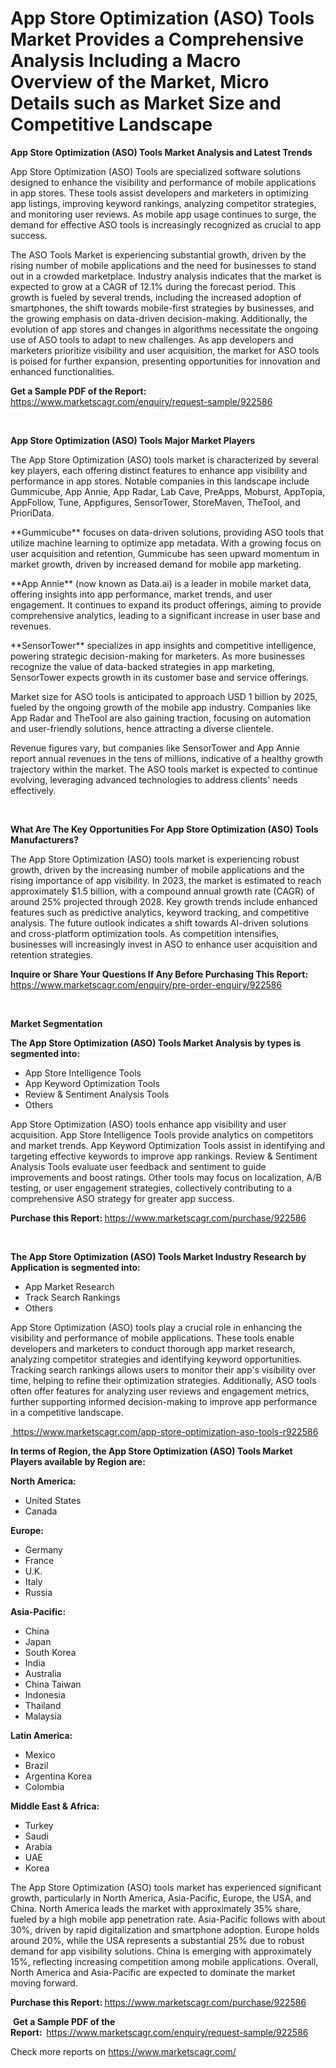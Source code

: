 <p><h1>App Store Optimization (ASO) Tools Market Provides a Comprehensive Analysis Including a Macro Overview of the Market, Micro Details such as Market Size and Competitive Landscape</h1></p><p><strong>App Store Optimization (ASO) Tools Market Analysis and Latest Trends</strong></p>
<p><p>App Store Optimization (ASO) Tools are specialized software solutions designed to enhance the visibility and performance of mobile applications in app stores. These tools assist developers and marketers in optimizing app listings, improving keyword rankings, analyzing competitor strategies, and monitoring user reviews. As mobile app usage continues to surge, the demand for effective ASO tools is increasingly recognized as crucial to app success.</p><p>The ASO Tools Market is experiencing substantial growth, driven by the rising number of mobile applications and the need for businesses to stand out in a crowded marketplace. Industry analysis indicates that the market is expected to grow at a CAGR of 12.1% during the forecast period. This growth is fueled by several trends, including the increased adoption of smartphones, the shift towards mobile-first strategies by businesses, and the growing emphasis on data-driven decision-making. Additionally, the evolution of app stores and changes in algorithms necessitate the ongoing use of ASO tools to adapt to new challenges. As app developers and marketers prioritize visibility and user acquisition, the market for ASO tools is poised for further expansion, presenting opportunities for innovation and enhanced functionalities.</p></p>
<p><strong>Get a Sample PDF of the Report:&nbsp;</strong> <a href="https://www.marketscagr.com/enquiry/request-sample/922586?utm_campaign=2136&utm_medium=2&utm_source=Github&utm_content=ia&utm_term=11032025&utm_id=app-store-optimization-aso-tools">https://www.marketscagr.com/enquiry/request-sample/922586</a></p>
<p>&nbsp;</p>
<p><strong>App Store Optimization (ASO) Tools Major Market Players</strong></p>
<p><p>The App Store Optimization (ASO) tools market is characterized by several key players, each offering distinct features to enhance app visibility and performance in app stores. Notable companies in this landscape include Gummicube, App Annie, App Radar, Lab Cave, PreApps, Moburst, AppTopia, AppFollow, Tune, Appfigures, SensorTower, StoreMaven, TheTool, and PrioriData.</p><p>**Gummicube** focuses on data-driven solutions, providing ASO tools that utilize machine learning to optimize app metadata. With a growing focus on user acquisition and retention, Gummicube has seen upward momentum in market growth, driven by increased demand for mobile app marketing.</p><p>**App Annie** (now known as Data.ai) is a leader in mobile market data, offering insights into app performance, market trends, and user engagement. It continues to expand its product offerings, aiming to provide comprehensive analytics, leading to a significant increase in user base and revenues.</p><p>**SensorTower** specializes in app insights and competitive intelligence, powering strategic decision-making for marketers. As more businesses recognize the value of data-backed strategies in app marketing, SensorTower expects growth in its customer base and service offerings.</p><p>Market size for ASO tools is anticipated to approach USD 1 billion by 2025, fueled by the ongoing growth of the mobile app industry. Companies like App Radar and TheTool are also gaining traction, focusing on automation and user-friendly solutions, hence attracting a diverse clientele.</p><p>Revenue figures vary, but companies like SensorTower and App Annie report annual revenues in the tens of millions, indicative of a healthy growth trajectory within the market. The ASO tools market is expected to continue evolving, leveraging advanced technologies to address clients' needs effectively.</p></p>
<p>&nbsp;</p>
<p><strong>What Are The Key Opportunities For App Store Optimization (ASO) Tools Manufacturers?</strong></p>
<p><p>The App Store Optimization (ASO) tools market is experiencing robust growth, driven by the increasing number of mobile applications and the rising importance of app visibility. In 2023, the market is estimated to reach approximately $1.5 billion, with a compound annual growth rate (CAGR) of around 25% projected through 2028. Key growth trends include enhanced features such as predictive analytics, keyword tracking, and competitive analysis. The future outlook indicates a shift towards AI-driven solutions and cross-platform optimization tools. As competition intensifies, businesses will increasingly invest in ASO to enhance user acquisition and retention strategies.</p></p>
<p><strong>Inquire or Share Your Questions If Any Before Purchasing This Report:</strong> <a href="https://www.marketscagr.com/enquiry/pre-order-enquiry/922586?utm_campaign=2136&utm_medium=2&utm_source=Github&utm_content=ia&utm_term=11032025&utm_id=app-store-optimization-aso-tools">https://www.marketscagr.com/enquiry/pre-order-enquiry/922586</a></p>
<p>&nbsp;</p>
<p><strong>Market Segmentation</strong></p>
<p><strong>The App Store Optimization (ASO) Tools Market Analysis by types is segmented into:</strong></p>
<p><ul><li>App Store Intelligence Tools</li><li>App Keyword Optimization Tools</li><li>Review & Sentiment Analysis Tools</li><li>Others</li></ul></p>
<p><p>App Store Optimization (ASO) tools enhance app visibility and user acquisition. App Store Intelligence Tools provide analytics on competitors and market trends. App Keyword Optimization Tools assist in identifying and targeting effective keywords to improve app rankings. Review & Sentiment Analysis Tools evaluate user feedback and sentiment to guide improvements and boost ratings. Other tools may focus on localization, A/B testing, or user engagement strategies, collectively contributing to a comprehensive ASO strategy for greater app success.</p></p>
<p><strong>Purchase this Report:&nbsp;</strong><a href="https://www.marketscagr.com/purchase/922586?utm_campaign=2136&utm_medium=2&utm_source=Github&utm_content=ia&utm_term=11032025&utm_id=app-store-optimization-aso-tools">https://www.marketscagr.com/purchase/922586</a></p>
<p>&nbsp;</p>
<p><strong>The App Store Optimization (ASO) Tools Market Industry Research by Application is segmented into:</strong></p>
<p><ul><li>App Market Research</li><li>Track Search Rankings</li><li>Others</li></ul></p>
<p><p>App Store Optimization (ASO) tools play a crucial role in enhancing the visibility and performance of mobile applications. These tools enable developers and marketers to conduct thorough app market research, analyzing competitor strategies and identifying keyword opportunities. Tracking search rankings allows users to monitor their app's visibility over time, helping to refine their optimization strategies. Additionally, ASO tools often offer features for analyzing user reviews and engagement metrics, further supporting informed decision-making to improve app performance in a competitive landscape.</p></p>
<p><a href="https://www.marketscagr.com/app-store-optimization-aso-tools-r922586?utm_campaign=2136&utm_medium=2&utm_source=Github&utm_content=ia&utm_term=11032025&utm_id=app-store-optimization-aso-tools">&nbsp;https://www.marketscagr.com/app-store-optimization-aso-tools-r922586</a></p>
<p><strong>In terms of Region, the App Store Optimization (ASO) Tools Market Players available by Region are:</strong></p>
<p>
    <p> <strong> North America: </strong>
        <ul>
            <li>United States</li>
            <li>Canada</li>
        </ul>
        </p> 
    <p> <strong> Europe: </strong>
        <ul>
            <li>Germany</li>
            <li>France</li>
            <li>U.K.</li>
            <li>Italy</li>
            <li>Russia</li>
        </ul>
        </p> 
    <p> <strong> Asia-Pacific: </strong>
        <ul>
            <li>China</li>
            <li>Japan</li>
            <li>South Korea</li>
            <li>India</li>
            <li>Australia</li>
            <li>China Taiwan</li>
            <li>Indonesia</li>
            <li>Thailand</li>
            <li>Malaysia</li>
        </ul>
        </p> 
    <p> <strong> Latin America: </strong>
        <ul>
            <li>Mexico</li>
            <li>Brazil</li>
            <li>Argentina Korea</li>
            <li>Colombia</li>
        </ul>
        </p> 
    <p> <strong> Middle East & Africa: </strong>
        <ul>
            <li>Turkey</li>
            <li>Saudi</li>
            <li>Arabia</li>
            <li>UAE</li>
            <li>Korea</li>
        </ul>
    </p>
    </p>
<p><p>The App Store Optimization (ASO) tools market has experienced significant growth, particularly in North America, Asia-Pacific, Europe, the USA, and China. North America leads the market with approximately 35% share, fueled by a high mobile app penetration rate. Asia-Pacific follows with about 30%, driven by rapid digitalization and smartphone adoption. Europe holds around 20%, while the USA represents a substantial 25% due to robust demand for app visibility solutions. China is emerging with approximately 15%, reflecting increasing competition among mobile applications. Overall, North America and Asia-Pacific are expected to dominate the market moving forward.</p></p>
<p><strong>Purchase this Report: </strong><a href="https://www.marketscagr.com/purchase/922586?utm_campaign=2136&utm_medium=2&utm_source=Github&utm_content=ia&utm_term=11032025&utm_id=app-store-optimization-aso-tools">https://www.marketscagr.com/purchase/922586</a></p>
<p>&nbsp;<strong>Get a Sample PDF of the Report:&nbsp;&nbsp;</strong><a href="https://www.marketscagr.com/enquiry/request-sample/922586?utm_campaign=2136&utm_medium=2&utm_source=Github&utm_content=ia&utm_term=11032025&utm_id=app-store-optimization-aso-tools">https://www.marketscagr.com/enquiry/request-sample/922586</a></p>
<p><strong></strong></p>
<p>Check more reports on <a href="https://www.marketscagr.com/?utm_campaign=2136&utm_medium=2&utm_source=Github&utm_content=ia&utm_term=11032025&utm_id=app-store-optimization-aso-tools">https://www.marketscagr.com/</a></p>